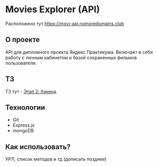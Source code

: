# Movies Explorer (API)

Расположено тут
https://movi-api.nomoredomains.club

## О проекте

API для дипломного проекта Яндекс.Практикума. Включает в себя работу с личным кабинетом и базой сохраненных фильмов пользователя.

## ТЗ

ТЗ тут - [Этап 2: бэкенд](https://practicum.yandex.ru/learn/web/courses/347389fe-50f8-4223-937b-d478373f38bf/sprints/16617/topics/97cc89f9-d314-4720-ab34-eae819224906/lessons/173df785-0f62-49fb-971f-3e65a0f977f8/)

## Технологии

* Git
* Express.js
* mongoDB

## Как использовать?

УРЛ, список методов и тд (дописать позднее)
